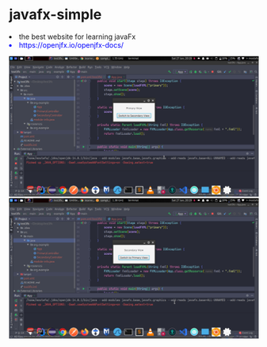 # javafx-simple
  <li>
  the best website for learning javaFx
  <li style="color: blue"> https://openjfx.io/openjfx-docs/</li>

![](src/main/resources/images/1.png)
![](src/main/resources/images/2.png)
